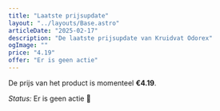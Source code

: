 ```yaml
---
title: "Laatste prijsupdate"
layout: "../layouts/Base.astro"
articleDate: "2025-02-17"
description: "De laatste prijsupdate van Kruidvat Odorex"
ogImage: ""
price: "4.19"
offer: "Er is geen actie"
---
```


De prijs van het product is momenteel **€4.19**.

_Status:_ Er is geen actie 🎉
